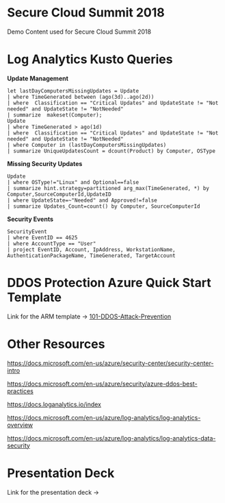 # Secure Cloud Summit 2018
Demo Content used for Secure Cloud Summit 2018 

# Log Analytics Kusto Queries

**Update Management**

```
let lastDayComputersMissingUpdates = Update
| where TimeGenerated between (ago(3d)..ago(2d))
| where  Classification == "Critical Updates" and UpdateState != "Not needed" and UpdateState != "NotNeeded"
| summarize  makeset(Computer);
Update
| where TimeGenerated > ago(1d)
| where  Classification == "Critical Updates" and UpdateState != "Not needed" and UpdateState != "NotNeeded"
| where Computer in (lastDayComputersMissingUpdates)
| summarize UniqueUpdatesCount = dcount(Product) by Computer, OSType
```

**Missing Security Updates**

```
Update
| where OSType!="Linux" and Optional==false
| summarize hint.strategy=partitioned arg_max(TimeGenerated, *) by Computer,SourceComputerId,UpdateID
| where UpdateState=~"Needed" and Approved!=false
| summarize Updates_Count=count() by Computer, SourceComputerId
```

**Security Events**

```
SecurityEvent 
| where EventID == 4625 
| where AccountType == "User" 
| project EventID, Account, IpAddress, WorkstationName, AuthenticationPackageName, TimeGenerated, TargetAccount 
```

# DDOS Protection Azure Quick Start Template 
Link for the ARM template -> [101-DDOS-Attack-Prevention](https://github.com/Azure/azure-quickstart-templates/tree/master/101-DDoS-Attack-Prevention)


# Other Resources 
https://docs.microsoft.com/en-us/azure/security-center/security-center-intro

https://docs.microsoft.com/en-us/azure/security/azure-ddos-best-practices

https://docs.loganalytics.io/index

https://docs.microsoft.com/en-us/azure/log-analytics/log-analytics-overview

https://docs.microsoft.com/en-us/azure/log-analytics/log-analytics-data-security

# Presentation Deck 
Link for the presentation deck -> []()